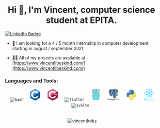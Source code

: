 <h1 align="center">Hi 👋, I'm Vincent, computer science student at EPITA.</h1>

[![LinkedIn Badge](https://img.shields.io/badge/LinkedIn-Profile-informational?style=flat&logo=linkedin&logoColor=white&color=0D76A8)](https://www.linkedin.com/in/vincent-libeskind/)


- 🔭  I am looking for a 4 / 5 month internship in computer development starting in august / september 2021.

- 👨‍💻 All of my projects are available at [https://www.vincentlibeskind.com/](https://www.vincentlibeskind.com/)

<h3 align="left">Languages and Tools:</h3>

<div align="center">

<div>
    <code> <img src="https://www.vectorlogo.zone/logos/gnu_bash/gnu_bash-icon.svg" alt="bash" width="40" /> </code>
    <code> <img src="https://raw.githubusercontent.com/devicons/devicon/master/icons/c/c-original.svg" alt="c" width="40" /> </code>
    <code> <img src="https://raw.githubusercontent.com/devicons/devicon/master/icons/cplusplus/cplusplus-original.svg" alt="cplusplus" width="40"/> </code>
    <code> <img src="https://www.vectorlogo.zone/logos/flutterio/flutterio-icon.svg" alt="flutter" width="40"/> </code>
    <code> <img src="https://raw.githubusercontent.com/devicons/devicon/master/icons/go/go-original.svg" alt="go" width="40"/> </code>
    <code> <img src="https://raw.githubusercontent.com/devicons/devicon/master/icons/postgresql/postgresql-original-wordmark.svg" alt="postgresql" width="40"/> </code>
    <code> <img src="https://raw.githubusercontent.com/devicons/devicon/master/icons/python/python-original.svg" alt="python" width="40"/> </code>
    <code> <img src="https://raw.githubusercontent.com/devicons/devicon/master/icons/react/react-original-wordmark.svg" alt="react" width="40"/> </code>
    <code> <img src="https://upload.wikimedia.org/wikipedia/commons/1/1b/Svelte_Logo.svg" alt="svelte" width="40"/> </code>
</div>
    
<br>
    
<p>&nbsp;<img align="center" src="https://github-readme-stats.vercel.app/api?username=vincentkobz&show_icons=true&theme=merko&title_color=9141ac&locale=en" alt="vincentkobz" /></p>
